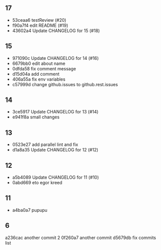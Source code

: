 ## 17
- 53ceaa6 testReview (#20)
- f90a7f4 edit README (#19)
- 43602a4 Update CHANGELOG for 15 (#18)

## 15
- 971090c Update CHANGELOG for 14 (#16)
- 6679bb0 edit about name
- 0dfda58 fix comment message
- d15d04a add comment
- 406a55a fix env variables
- c57999d change github.issues to github.rest.issues

## 14
- 3ce5917 Update CHANGELOG for 13 (#14)
- e941f8a small changes

## 13
- 0523e27 add parallel lint and fix
- d1a8a35 Update CHANGELOG for 12 (#12)

## 12
- a5b4089 Update CHANGELOG for 11 (#10)
- 0abd669 eto egor kreed

## 11
- a4ba0a7 pupupu

## 6
a236cac another commit 2
0f260a7 another commit
d5679db fix commits list

